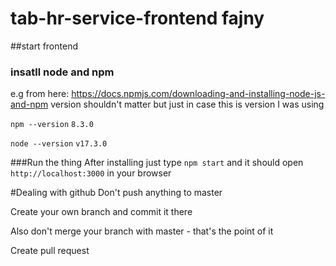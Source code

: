 # tab-hr-service-frontend fajny

##start frontend

### insatll node and npm
e.g from here:
https://docs.npmjs.com/downloading-and-installing-node-js-and-npm
version shouldn't matter but just in case this is version I was using 

`npm --version`
`8.3.0`

`node --version`
`v17.3.0`

###Run the thing
After installing just type `npm start` and it should open `http://localhost:3000` in your browser


#Dealing with github
Don't push anything to master

Create your own branch and commit it there

Also don't merge your branch with master - that's the point of it

Create pull request
